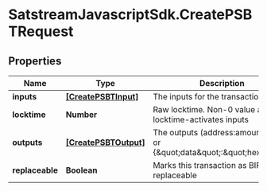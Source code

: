 # SatstreamJavascriptSdk.CreatePSBTRequest

## Properties
Name | Type | Description | Notes
------------ | ------------- | ------------- | -------------
**inputs** | [**[CreatePSBTInput]**](CreatePSBTInput.md) | The inputs for the transaction | 
**locktime** | **Number** | Raw locktime. Non-0 value also locktime-activates inputs | [optional] 
**outputs** | [**[CreatePSBTOutput]**](CreatePSBTOutput.md) | The outputs (address:amount pairs or {\&quot;data\&quot;:\&quot;hex\&quot;}) | 
**replaceable** | **Boolean** | Marks this transaction as BIP125-replaceable | [optional] 
